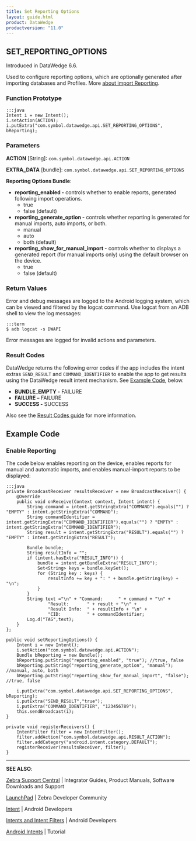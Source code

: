 ```yaml
---
title: Set Reporting Options
layout: guide.html
product: DataWedge
productversion: "11.0"
---
```


## SET_REPORTING_OPTIONS

Introduced in DataWedge 6.6.

Used to configure reporting options, which are optionally generated after importing databases and Profiles. More [about import Reporting](../../settings/#reportingdeprecated).

### Function Prototype

    :::java
    Intent i = new Intent();
    i.setAction(ACTION);
    i.putExtra("com.symbol.datawedge.api.SET_REPORTING_OPTIONS", bReporting);

### Parameters

**ACTION** [String]: `com.symbol.datawedge.api.ACTION`

**EXTRA_DATA** [bundle]: `com.symbol.datawedge.api.SET_REPORTING_OPTIONS`

**Reporting Options Bundle**:

- **reporting_enabled -** controls whether to enable reports, generated following import operations.
  - true
  - false (default)
- **reporting_generate_option -** controls whether reporting is generated for manual imports, auto imports, or both.
  - manual
  - auto
  - both (default)
- **reporting_show_for_manual_import -** controls whether to displays a generated report (for manual imports only) using the default browser on the device.
  - true
  - false (default)

### Return Values

Error and debug messages are logged to the Android logging system, which can be viewed and filtered by the logcat command. Use logcat from an ADB shell to view the log messages:

    :::term
    $ adb logcat -s DWAPI

Error messages are logged for invalid actions and parameters.

### Result Codes

DataWedge returns the following error codes if the app includes the intent extras `SEND_RESULT` and `COMMAND_IDENTIFIER` to enable the app to get results using the DataWedge result intent mechanism. See [Example Code](#example), below.

- **BUNDLE_EMPTY -** FAILURE
- **FAILURE –** FAILURE
- **SUCCESS -** SUCCESS

Also see the [Result Codes guide](../resultinfo) for more information.

## Example Code

### Enable Reporting

The code below enables reporting on the device, enables reports for manual and automatic imports, and enables manual-import reports to be displayed:

    :::java
    private BroadcastReceiver resultsReceiver = new BroadcastReceiver() {
        @Override
        public void onReceive(Context context, Intent intent) {
            String command = intent.getStringExtra("COMMAND").equals("") ? "EMPTY" : intent.getStringExtra("COMMAND");
            String commandIdentifier = intent.getStringExtra("COMMAND_IDENTIFIER").equals("") ? "EMPTY" : intent.getStringExtra("COMMAND_IDENTIFIER");
            String result = intent.getStringExtra("RESULT").equals("") ? "EMPTY" : intent.getStringExtra("RESULT");

            Bundle bundle;
            String resultInfo = "";
            if (intent.hasExtra("RESULT_INFO")) {
                bundle = intent.getBundleExtra("RESULT_INFO");
                Set<String> keys = bundle.keySet();
                for (String key : keys) {
                    resultInfo += key + ": " + bundle.getString(key) + "\n";
                }
            }
            String text ="\n" + "Command:      " + command + "\n" +
                    "Result:       " + result + "\n" +
                    "Result Info:  " + resultInfo + "\n" +
                    "CID:          " + commandIdentifier;
            Log.d("TAG",text);
        }
    };

    public void setReportingOptions() {
        Intent i = new Intent();
        i.setAction("com.symbol.datawedge.api.ACTION");
        Bundle bReporting = new Bundle();
        bReporting.putString("reporting_enabled", "true"); //true, false
        bReporting.putString("reporting_generate_option", "manual"); //manual, auto, both
        bReporting.putString("reporting_show_for_manual_import", "false"); //true, false

        i.putExtra("com.symbol.datawedge.api.SET_REPORTING_OPTIONS", bReporting);
        i.putExtra("SEND_RESULT","true");
        i.putExtra("COMMAND_IDENTIFIER", "123456789");
        this.sendBroadcast(i);
    }

    private void registerReceivers() {
        IntentFilter filter = new IntentFilter();
        filter.addAction("com.symbol.datawedge.api.RESULT_ACTION");
        filter.addCategory("android.intent.category.DEFAULT");
        registerReceiver(resultsReceiver, filter);
    }

<!-- PRIOR EXAMPLE GIVEN BY ENGINEERING (replaced by above 12/15/17)
	:::java
	Intent i = new Intent();
	i.setAction(ACTION);

	Bundle bReporting = new Bundle();
	bReporting.putString("reporting_enabled", "false"); //true, false
	bReporting.putString("reporting_generate_option", "both"); //manual, auto, both
	bReporting.putString("reporting_show_for_manual_import", "true"); //true, false

	i.putExtra("com.symbol.datawedge.api.SET_REPORTING_OPTIONS", bReporting);
	i.putExtra(ACTION_EXTRA_SEND_RESULT,"true");
	i.putExtra("COMMAND_IDENTIFIER", "123456789");
	this.sendBroadcast(i);

 -->

---

**SEE ALSO**:

[Zebra Support Central](https://www.zebra.com/us/en/support-downloads.html) | Integrator Guides, Product Manuals, Software Downloads and Support

[LaunchPad](https://developer.zebra.com/welcome) | Zebra Developer Community

[Intent](https://developer.android.com/reference/android/content/Intent.html) | Android Developers

[Intents and Intent Filters](http://developer.android.com/guide/components/intents-filters.html) | Android Developers

[Android Intents](http://www.vogella.com/tutorials/AndroidIntent/article.html) | Tutorial
